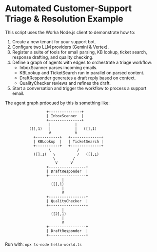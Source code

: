 # Automated Customer-Support Triage & Resolution Example

This script uses the Worka Node.js client to demonstrate how to:
1. Create a new tenant for your support bot.
2. Configure two LLM providers (Gemini & Vertex).
3. Register a suite of tools for email parsing, KB lookup, ticket search,
   response drafting, and quality checking.
4. Define a graph of agents with edges to orchestrate a triage workflow:
    - InboxScanner parses incoming emails.
    - KBLookup and TicketSearch run in parallel on parsed content.
    - DraftResponder generates a draft reply based on context.
    - QualityChecker reviews and refines the draft.
5. Start a conversation and trigger the workflow to process a support email.

The agent graph prdocued by this is something like:
```ascii
                   +---------------+
                   | InboxScanner  |
                   +---------------+
                    |           |
           ([],1)   |           |   ([],1)
                    V           V
             +-----------+   +--------------+
             | KBLookup  |   | TicketSearch |
             +-----------+   +--------------+
                    \            /
             ([],1)   \          /   ([],1)
                      \        /
                       V      V
                   +-----------------+
                   | DraftResponder  |
                   +-----------------+
                          |
                     ([],1)
                          |
                          V
                   +-----------------+
                   | QualityChecker  |
                   +-----------------+
                          |
                     ([2],1)
                          |
                          V
                   +-----------------+
                   | DraftResponder  |
                   +-----------------+
```
Run with: `npx ts-node hello-world.ts`
